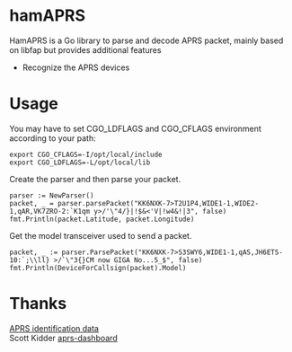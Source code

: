 hamAPRS
=======

HamAPRS is a Go library to parse and decode APRS packet, mainly based on libfap but provides additional features

* Recognize the APRS devices

Usage
=====
You may have to set CGO_LDFLAGS and CGO_CFLAGS environment according to your path:
```
export CGO_CFLAGS=-I/opt/local/include
export CGO_LDFLAGS=-L/opt/local/lib
```

Create the parser and then parse your packet.
```
parser := NewParser()
packet, _ = parser.parsePacket("KK6NXK-7>T2U1P4,WIDE1-1,WIDE2-1,qAR,VK7ZRO-2:`K1qm y>/'\"4/}|!$&<'V|!w4&!|3", false)
fmt.Println(packet.Latitude, packet.Longitude)
```

Get the model transceiver used to send a packet.
```
packet, _ := parser.ParsePacket("KK6NXK-7>S3SWY6,WIDE1-1,qAS,JH6ETS-10:`;\\ll} >/`\"3{}CM now GIGA No...5_$", false)
fmt.Println(DeviceForCallsign(packet).Model)
```

Thanks
======
[APRS identification data](https://github.com/hessu/aprs-deviceid/)  
Scott Kidder [aprs-dashboard](https://github.com/urlgrey/aprs-dashboard)  
